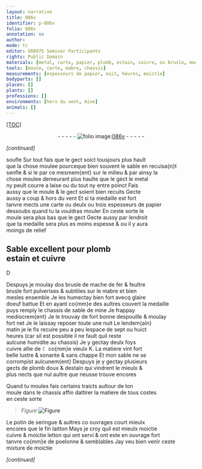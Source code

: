 ```yaml
---
layout: narrative
title: 086v
identifier: p-086v
folio: 086v
annotation: no
author:
mode: tc
editor: GR8975 Seminar Participants
rights: Public Domain
materials: [metal, carte, papier, plomb, estain, cuivre, os brusle, mache de fer, feultre brusle, mabre, glaire doeuf battue, sable de mine, ☾, K, plomb doux, potin de seringue, fin laitton, letton, poelonne]
tools: [moule, carte, mabre, chassis]
measurements: [espesseurs de papier, nuit, heures, moictie]
bodyparts: []
places: []
plants: []
professions: []
environments: [hors du vent, mine]
animals: []
---
```


<p><a href="{{ site.baseurl }}/diplomatic/">[TOC]</a></p><div class="folio" align="center">- - - - - <a href="http://gallica.bnf.fr/ark:/12148/btv1b10500001g/f178.image" target="_blank"><img src="https://cu-mkp.github.io/2017-workshop-edition/assets/photo-icon.png" alt="folio image: " style="display:inline-block; margin-bottom:-3px;"/>086v</a> - - - - - </div>  
 
*[continued]*
  
soufle Sur tout fais que le gect soict tousjours plus hault<br/> que la chose moulee pourceque bien souvent le sable en recuisa{n}t<br/> senfle <span class="del">& si le</span> <span class="del">par ce</span> mesmem{ent} sur le milieu & par ainsy la<br/> chose moulee demeurant plus haulte que le gect le <span class="m">metal</span><br/> ny peult courre a laise ou du tout ny entre poinct Fais<br/> aussy que le <span class="tl">moule</span> & le gect soient bien recuits Gecte<br/> aussy a coup & <span class="env">hors du vent</span> Et si ta medaille est fort<br/> tanvre mects une <span class="tl"><span class="m">carte</span></span> ou deulx ou trois <span class="ms">espesseurs de <span class="m">papier</span></span><br/> dessoubs quand tu la vouldras mouler En ceste sorte le<br/> <span class="tl">moule</span> sera plus bas que le gect Gecte aussy par lendroit<br/> que ta medaille sera <span class="del">plus es</span> moins espesse & ou il y aura<br/> moings de relief
 
 
  

## Sable excellent pour <span class="m">plomb</span><br/> <span class="m">estain</span> et <span class="m">cuivre</span>

 
D
 
Despuys je moulay d<span class="m">os brusle</span> de <span class="m">mache de fer</span> & <span class="m">feultre<br/> brusle</span> fort pulverises & subtilies sur le <span class="tl"><span class="m">mabre</span></span> et bien<br/> mesles ensemble Je les humectay bien fort avecq <span class="m">glaire<br/> doeuf battue</span> Et en ayant co{mm}e des aultres couvert la medaille<br/> puys remply le <span class="tl">chassis</span> de <span class="m">sable de <span class="env">mine</span></span> Je frappay<br/> mediocrem{ent} Je le trouvay de fort bonne despouille & moulay<br/> fort net Je le laissay reposer toute une <span class="tmp"><span class="ms">nuit</span></span> Le <span class="tmp">lendem{ain}<br/> matin</span> je le fis recuire peu a peu lespace de sept ou huict<br/> <span class="tmp"><span class="ms">heures</span></span> (car sil est possible il ne fault quil reste<br/> aulcune humidite au <span class="tl">chassis</span>) Je y gectay deulx foys<br/> <span class="m">cuivre</span> allie de <span class="m">☾</span> co{mm}e vieulx <span class="m">K</span>. La matiere vint fort<br/> belle lustre & <span class="sn">sonante</span> & sans chappe Et mon sable ne se<br/> corrompist aulcunem{ent} Despuys je y gectay plusieurs<br/> gects de <span class="m">plomb doux</span> & d<span class="m">estain</span> qui vindrent le mieulx &<br/> plus nects que nul aultre que neusse trouve encores
 
Quand tu moules fais certains traicts aultour de ton<br/> <span class="tl">moule</span> dans le <span class="tl">chassis</span> affin dattirer la matiere de tous costes<br/> en ceste sorte
 
> *Figure*
> <a href="https://drive.google.com/open?id=0B9-oNrvWdlO5dWFuOW9Db1ZjZFk" target="_blank"><img src="https://cu-mkp.github.io/GR8975-edition/assets/photo-icon.png" alt="Figure" style="display:inline-block; margin-bottom:-3px;"/></a>
 
Le <span class="m">potin de seringue</span> & aultres <span class="del">co</span> ouvrages court mieulx<br/> encores que le <span class="m">fin laitton</span> Mays je croy quil est mieulx <span class="ms">moictie</span><br/> <span class="m">cuivre</span> & <span class="ms">moictie</span> <span class="m">letton</span> qui ont servi & ont este en ouvrage fort<br/> tanvre co{mm}e de <span class="m">poelonne</span> & semblables Jay veu bien venir ceste<br/> mixture de <span class="ms">moictie</span>
 
*[continued]*
 
